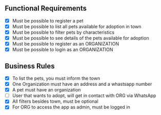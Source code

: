 ## Functional Requirements
- [x] Must be possible to register a pet
- [x] Must be possible to list all pets available for adoption in town
- [x] Must be possible to filter pets by characteristics
- [x] Must be possible to see details of the pets available for adoption
- [x] Must be possible to register as an ORGANIZATION
- [x] Must be possible to login as an ORGANIZATION

## Business Rules
- [x] To list the pets, you must inform the town
- [x] One Organization must have an address and a whastsapp number
- [x] A pet must have an organization
- [ ] User that wants to adopt, will get in contact with ORG via WhatsApp
- [x] All filters besides town, must be optional
- [x] For ORG to access the app as admin, must be logged in
